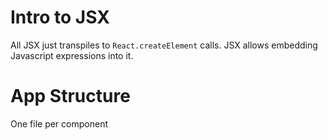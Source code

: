 # Intro to JSX

All JSX just transpiles to `React.createElement` calls. JSX allows embedding Javascript expressions into it.

# App Structure

One file per component